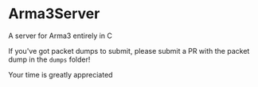 Arma3Server
===========

A server for Arma3 entirely in C

If you've got packet dumps to submit, please submit a PR with the packet dump in the `dumps` folder!

Your time is greatly appreciated
